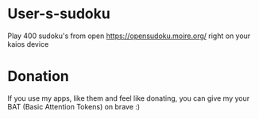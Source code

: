 # User-s-sudoku
Play 400 sudoku's from open https://opensudoku.moire.org/ right on your kaios device

# Donation
If you use my apps, like them and feel like donating, you can give my your BAT (Basic Attention Tokens) on brave :)
